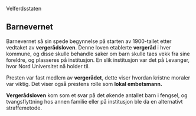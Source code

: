 Velferdsstaten

## Barnevernet
Barnevernet så sin spede begynnelse på starten av 1900-tallet etter vedtaket av **vergerådsloven**. Denne loven etablerte **vergeråd** i hver kommune, og disse skulle behandle saker om barn skulle taes vekk fra sine foreldre, og plasseres på institusjon. En slik institusjon var det på Levanger, hvor Nord Universitet nå holder til.

Presten var fast medlem av **vergerådet**, dette viser hvordan kristne moraler var viktig. Det viser også prestens rolle som **lokal embetsmann.**

**Vergerådsloven** kom som et svar på det økende antallet barn i fengsel, og tvangsflyttning hos annen familie eller på institusjon ble da en alternativt straffemetode.